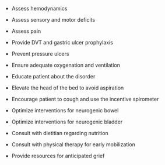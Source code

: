 - Assess hemodynamics

- Assess sensory and motor deficits

- Assess pain

- Provide DVT and gastric ulcer prophylaxis

- Prevent pressure ulcers

- Ensure adequate oxygenation and ventilation

- Educate patient about the disorder

- Elevate the head of the bed to avoid aspiration

- Encourage patient to cough and use the incentive spirometer

- Optimize interventions for neurogenic bowel

- Optimize interventions for neurogenic bladder

- Consult with dietitian regarding nutrition

- Consult with physical therapy for early mobilization

- Provide resources for anticipated grief